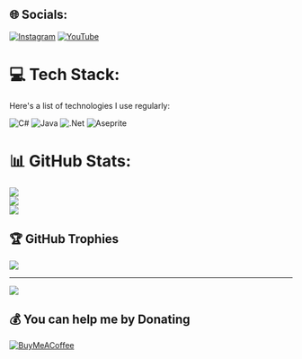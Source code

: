 

## 🌐 Socials:
[![Instagram](https://img.shields.io/badge/Instagram-%23E4405F.svg?logo=Instagram&logoColor=white)](https://instagram.com/selam999x) 
[![YouTube](https://img.shields.io/badge/YouTube-%23FF0000.svg?logo=YouTube&logoColor=white)](https://youtube.com/yourchannel)

# 💻 Tech Stack:
Here's a list of technologies I use regularly:

![C#](https://img.shields.io/badge/c%23-%23239120.svg?style=for-the-badge&logo=csharp&logoColor=white) 
![Java](https://img.shields.io/badge/java-%23ED8B00.svg?style=for-the-badge&logo=openjdk&logoColor=white) 
![.Net](https://img.shields.io/badge/.NET-5C2D91?style=for-the-badge&logo=.net&logoColor=white) 
![Aseprite](https://img.shields.io/badge/Aseprite-7D929E?style=for-the-badge&logo=Aseprite&logoColor=white)

# 📊 GitHub Stats:
![](https://github-readme-stats.vercel.app/api?username=Parasayte&theme=dark&hide_border=false&include_all_commits=false&count_private=false)<br/>
![](https://github-readme-streak-stats.herokuapp.com/?user=Parasayte&theme=dark&hide_border=false)<br/>
![](https://github-readme-stats.vercel.app/api/top-langs/?username=Parasayte&theme=dark&hide_border=false&include_all_commits=false&count_private=false&layout=compact)

## 🏆 GitHub Trophies
![](https://github-profile-trophy.vercel.app/?username=Parasayte&theme=radical&no-frame=true&no-bg=true&margin-w=4)

---
[![](https://visitcount.itsvg.in/api?id=Parasayte&icon=0&color=0)](https://visitcount.itsvg.in)

## 💰 You can help me by Donating
[![BuyMeACoffee](https://img.shields.io/badge/Buy%20Me%20a%20Coffee-ffdd00?style=for-the-badge&logo=buy-me-a-coffee&logoColor=black)](https://buymeacoffee.com/selam999x)

<!-- Proudly created with GPRM ( https://gprm.itsvg.in ) -->

  

